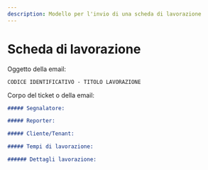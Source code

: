 ```yaml
---
description: Modello per l'invio di una scheda di lavorazione
---
```


# Scheda di lavorazione

Oggetto della email:

```
CODICE IDENTIFICATIVO - TITOLO LAVORAZIONE
```

Corpo del ticket o della email:

```markdown
##### Segnalatore:

##### Reporter:

##### Cliente/Tenant:

##### Tempi di lavorazione:

###### Dettagli lavorazione:
```
